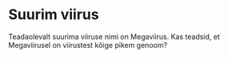 # Suurim viirus

Teadaolevalt suurima viiruse nimi on Megaviirus. Kas teadsid, et Megaviirusel on
viirustest kõige pikem genoom?
